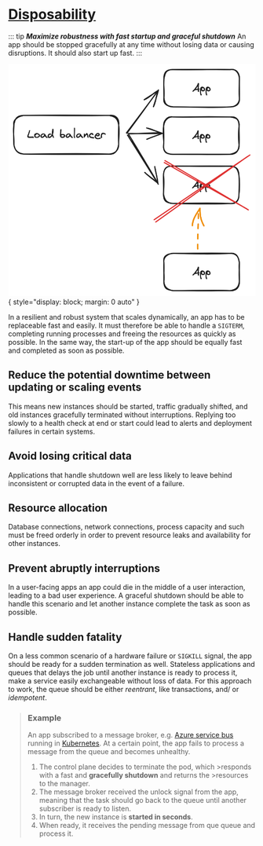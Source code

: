 # [Disposability](https://12factor.net/disposability)

::: tip ***Maximize robustness with fast startup and graceful shutdown***
An app should be stopped gracefully at any time without losing data or causing disruptions. It should also start up fast.
:::
<br>

![Disposability](../assets/disposability.png){ style="display: block; margin: 0 auto" }

In a resilient and robust system that scales dynamically, an app has to be replaceable fast and easily. It must therefore be able to handle a ``SIGTERM``, completing running processes and freeing the resources as quickly as possible. In the same way, the start-up of the app should be equally fast and completed as soon as possible.

## Reduce the potential downtime between updating or scaling events

This means new instances should be started, traffic gradually shifted, and old instances gracefully terminated without interruptions. Replying too slowly to a health check at end or start could lead to alerts and deployment failures in certain systems.
  
## Avoid losing critical data

Applications that handle shutdown well are less likely to leave behind inconsistent or corrupted data in the event of a failure.
  
## Resource allocation

Database connections, network connections, process capacity and such must be freed orderly in order to prevent resource leaks and availability for other instances.
  
## Prevent abruptly interruptions

In a user-facing apps an app could die in the middle of a user interaction, leading to a bad user experience. A graceful shutdown should be able to handle this scenario and let another instance complete the task as soon as possible.

## Handle sudden fatality

On a less common scenario of a hardware failure or ``SIGKILL`` signal, the app should be ready for a sudden termination as well. Stateless applications and queues that delays the job until another instance is ready to process it, make a service easily exchangeable without loss of data. For this approach to work, the queue should be either *reentrant*, like transactions, and/ or *idempotent*.

> ### Example
>
> An app subscribed to a message broker, e.g. [Azure service bus](https://azure.microsoft.com/en-us/products/service-bus) running in [Kubernetes](https://kubernetes.io/). At a certain point, the app fails to process a message from the queue and becomes unhealthy.
>
>1. The control plane decides to terminate the pod, which >responds with a fast and **gracefully shutdown** and returns the >resources to the manager.
>2. The message broker received the unlock signal from the app, meaning that the task should go back to the queue until another subscriber is ready to listen.
>3. In turn, the new instance is **started in seconds**.
>4. When ready, it receives the pending message from que queue and process it.
